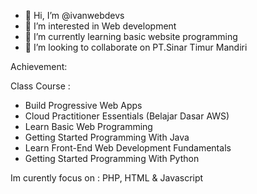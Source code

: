 - 👋 Hi, I’m @ivanwebdevs
- 👀 I’m interested in Web development
- 🌱 I’m currently learning basic website programming
- 💞️ I’m looking to collaborate on PT.Sinar Timur Mandiri


Achievement:



Class Course :

- Build Progressive Web Apps
- Cloud Practitioner Essentials (Belajar Dasar AWS)
- Learn Basic Web Programming
- Getting Started Programming With Java
- Learn Front-End Web Development Fundamentals
- Getting Started Programming With Python


Im curently focus on : PHP, HTML & Javascript




<!---
ivanwebdevs/ivanwebdevs is a ✨ special ✨ repository because its `README.md` (this file) appears on your GitHub profile.
You can click the Preview link to take a look at your changes.
--->
